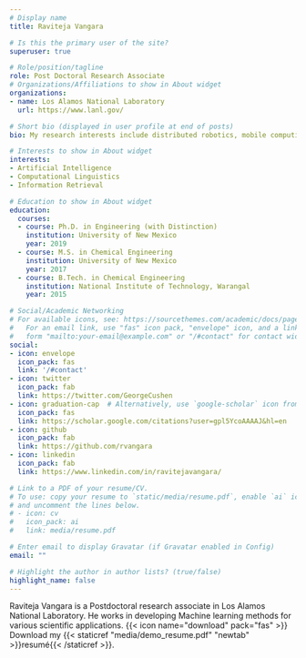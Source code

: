 ```yaml
---
# Display name
title: Raviteja Vangara

# Is this the primary user of the site?
superuser: true

# Role/position/tagline
role: Post Doctoral Research Associate
# Organizations/Affiliations to show in About widget
organizations:
- name: Los Alamos National Laboratory
  url: https://www.lanl.gov/

# Short bio (displayed in user profile at end of posts)
bio: My research interests include distributed robotics, mobile computing and programmable matter.

# Interests to show in About widget
interests:
- Artificial Intelligence
- Computational Linguistics
- Information Retrieval

# Education to show in About widget
education:
  courses:
  - course: Ph.D. in Engineering (with Distinction)
    institution: University of New Mexico
    year: 2019
  - course: M.S. in Chemical Engineering
    institution: University of New Mexico
    year: 2017
  - course: B.Tech. in Chemical Engineering
    institution: National Institute of Technology, Warangal
    year: 2015

# Social/Academic Networking
# For available icons, see: https://sourcethemes.com/academic/docs/page-builder/#icons
#   For an email link, use "fas" icon pack, "envelope" icon, and a link in the
#   form "mailto:your-email@example.com" or "/#contact" for contact widget.
social:
- icon: envelope
  icon_pack: fas
  link: '/#contact'
- icon: twitter
  icon_pack: fab
  link: https://twitter.com/GeorgeCushen
- icon: graduation-cap  # Alternatively, use `google-scholar` icon from `ai` icon pack
  icon_pack: fas
  link: https://scholar.google.com/citations?user=gpl5YcoAAAAJ&hl=en
- icon: github
  icon_pack: fab
  link: https://github.com/rvangara
- icon: linkedin
  icon_pack: fab
  link: https://www.linkedin.com/in/ravitejavangara/

# Link to a PDF of your resume/CV.
# To use: copy your resume to `static/media/resume.pdf`, enable `ai` icons in `params.toml`, 
# and uncomment the lines below.
# - icon: cv
#   icon_pack: ai
#   link: media/resume.pdf

# Enter email to display Gravatar (if Gravatar enabled in Config)
email: ""

# Highlight the author in author lists? (true/false)
highlight_name: false
---
```


Raviteja Vangara is a Postdoctoral research associate in Los Alamos National Laboratory. He works in developing Machine learning methods for various scientific applications. 
{{< icon name="download" pack="fas" >}} Download my {{< staticref "media/demo_resume.pdf" "newtab" >}}resumé{{< /staticref >}}.
